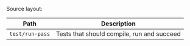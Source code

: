 Source layout:

| Path            | Description                                |
| ----------------| -------------------------------------------|
| `test/run-pass` | Tests that should compile, run and succeed |